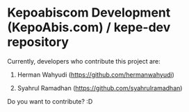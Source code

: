 # Kepoabiscom Development (KepoAbis.com) / kepe-dev repository

Currently, developers who contribute this project are:

1. Herman Wahyudi (https://github.com/hermanwahyudi)

2. Syahrul Ramadhan (https://github.com/syahrulramadhan)

Do you want to contribute? :D
